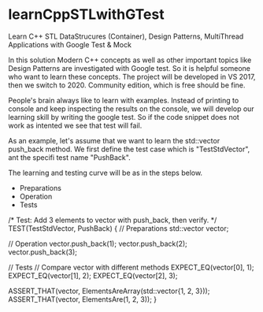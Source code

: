 # learnCppSTLwithGTest
Learn C++ STL DataStrucures (Container), Design Patterns, MultiThread Applications with Google Test &amp; Mock

In this solution Modern C++ concepts as well as other important topics like Design Patterns are investigated with  Google test.
So it is helpful someone who want to learn these concepts. 
The project will be developed in VS 2017, then we switch to 2020. Community edition, which is free should be fine. 

People's brain always like to learn with examples. Instead of printing to console and keep inspecting the results on the console,
we will develop our learning skill by writing the google test.
So if the code snippet does not work as intented we see that test will fail.

As an example, let's assume that we want to learn the std::vector push_back method.
We first define the test case which is "TestStdVector", ant the specifi test name "PushBack".

The learning and testing curve will be as in the steps below.
   * Preparations
   * Operation
   * Tests

/*
Test: Add 3 elements to vector with push_back, then verify.
*/
TEST(TestStdVector, PushBack) {
  // Preparations
  std::vector<int> vector;
  
  // Operation
  vector.push_back(1);
  vector.push_back(2);
  vector.push_back(3);

  // Tests
  // Compare vector with different methods
  EXPECT_EQ(vector[0], 1);
  EXPECT_EQ(vector[1], 2);
  EXPECT_EQ(vector[2], 3);

  ASSERT_THAT(vector, ElementsAreArray(std::vector<int>{1, 2, 3}));
  ASSERT_THAT(vector, ElementsAre(1, 2, 3));
}
